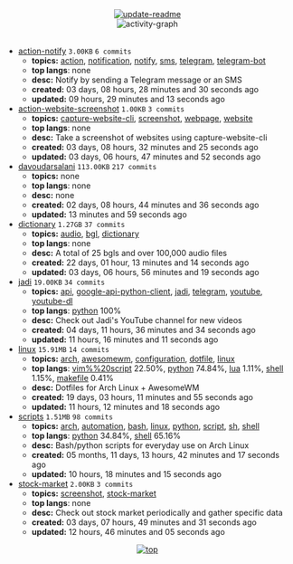 <div align="center">
<a href="https://github.com/davoudarsalani/davoudarsalani/actions/workflows/update-readme.yml">
<img alt="update-readme" src="https://github.com/davoudarsalani/davoudarsalani/actions/workflows/update-readme.yml/badge.svg">
</a>
</div>
<div align="center">
<img alt="activity-graph" src="https://activity-graph.herokuapp.com/graph?username=davoudarsalani&custom_title=Joined%2002%20years,%2007%20months,%2029%20days,%2012%20hours,%2018%20minutes%20and%2037%20seconds%20ago&hide_border=true&theme=react-dark"></div>
<br>

* [action-notify](https://github.com/davoudarsalani/action-notify) `3.00KB` `6 commits`
	+ __topics:__ [action](https://github.com/topics/action), [notification](https://github.com/topics/notification), [notify](https://github.com/topics/notify), [sms](https://github.com/topics/sms), [telegram](https://github.com/topics/telegram), [telegram-bot](https://github.com/topics/telegram-bot)
	+ __top langs__: none
	+ __desc:__ Notify by sending a Telegram message or an SMS
	+ __created:__ 03 days, 08 hours, 28 minutes and 30 seconds ago
	+ __updated:__ 09 hours, 29 minutes and 13 seconds ago
* [action-website-screenshot](https://github.com/davoudarsalani/action-website-screenshot) `1.00KB` `3 commits`
	+ __topics:__ [capture-website-cli](https://github.com/topics/capture-website-cli), [screenshot](https://github.com/topics/screenshot), [webpage](https://github.com/topics/webpage), [website](https://github.com/topics/website)
	+ __top langs__: none
	+ __desc:__ Take a screenshot of websites using capture-website-cli
	+ __created:__ 03 days, 08 hours, 32 minutes and 25 seconds ago
	+ __updated:__ 03 days, 06 hours, 47 minutes and 52 seconds ago
* [davoudarsalani](https://github.com/davoudarsalani/davoudarsalani) `113.00KB` `217 commits`
	+ __topics:__ none
	+ __top langs__: none
	+ __desc:__ none
	+ __created:__ 02 days, 08 hours, 44 minutes and 36 seconds ago
	+ __updated:__ 13 minutes and 59 seconds ago
* [dictionary](https://github.com/davoudarsalani/dictionary) `1.27GB` `37 commits`
	+ __topics:__ [audio](https://github.com/topics/audio), [bgl](https://github.com/topics/bgl), [dictionary](https://github.com/topics/dictionary)
	+ __top langs__: none
	+ __desc:__ A total of 25 bgls and over 100,000 audio files
	+ __created:__ 22 days, 01 hour, 13 minutes and 14 seconds ago
	+ __updated:__ 03 days, 06 hours, 56 minutes and 19 seconds ago
* [jadi](https://github.com/davoudarsalani/jadi) `19.00KB` `34 commits`
	+ __topics:__ [api](https://github.com/topics/api), [google-api-python-client](https://github.com/topics/google-api-python-client), [jadi](https://github.com/topics/jadi), [telegram](https://github.com/topics/telegram), [youtube](https://github.com/topics/youtube), [youtube-dl](https://github.com/topics/youtube-dl)
	+ __top langs__: [python](https://github.com/topics/python) 100%
	+ __desc:__ Check out Jadi's YouTube channel for new videos
	+ __created:__ 04 days, 11 hours, 36 minutes and 34 seconds ago
	+ __updated:__ 11 hours, 16 minutes and 11 seconds ago
* [linux](https://github.com/davoudarsalani/linux) `15.91MB` `14 commits`
	+ __topics:__ [arch](https://github.com/topics/arch), [awesomewm](https://github.com/topics/awesomewm), [configuration](https://github.com/topics/configuration), [dotfile](https://github.com/topics/dotfile), [linux](https://github.com/topics/linux)
	+ __top langs__: [vim%%20script](https://github.com/topics/vim%%20script) 22.50%, [python](https://github.com/topics/python) 74.84%, [lua](https://github.com/topics/lua) 1.11%, [shell](https://github.com/topics/shell) 1.15%, [makefile](https://github.com/topics/makefile) 0.41%
	+ __desc:__ Dotfiles for Arch Linux + AwesomeWM
	+ __created:__ 19 days, 03 hours, 11 minutes and 55 seconds ago
	+ __updated:__ 11 hours, 12 minutes and 18 seconds ago
* [scripts](https://github.com/davoudarsalani/scripts) `1.51MB` `98 commits`
	+ __topics:__ [arch](https://github.com/topics/arch), [automation](https://github.com/topics/automation), [bash](https://github.com/topics/bash), [linux](https://github.com/topics/linux), [python](https://github.com/topics/python), [script](https://github.com/topics/script), [sh](https://github.com/topics/sh), [shell](https://github.com/topics/shell)
	+ __top langs__: [python](https://github.com/topics/python) 34.84%, [shell](https://github.com/topics/shell) 65.16%
	+ __desc:__ Bash/python scripts for everyday use on Arch Linux
	+ __created:__ 05 months, 11 days, 13 hours, 42 minutes and 17 seconds ago
	+ __updated:__ 10 hours, 18 minutes and 15 seconds ago
* [stock-market](https://github.com/davoudarsalani/stock-market) `2.00KB` `3 commits`
	+ __topics:__ [screenshot](https://github.com/topics/screenshot), [stock-market](https://github.com/topics/stock-market)
	+ __top langs__: none
	+ __desc:__ Check out stock market periodically and gather specific data
	+ __created:__ 03 days, 07 hours, 49 minutes and 31 seconds ago
	+ __updated:__ 12 hours, 46 minutes and 05 seconds ago
<div align="center">
<a href='https://github.com/davoudarsalani/davoudarsalani#readme'>
<img alt='top' src='https://img.shields.io/badge/TOP-grey'>
</a>
</div>
